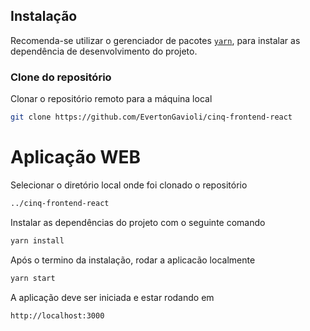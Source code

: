 ## Instalação

Recomenda-se utilizar o gerenciador de pacotes [`yarn`](https://yarnpkg.com), para instalar as dependência de desenvolvimento do projeto.

### Clone do repositório

Clonar o repositório remoto para a máquina local

```sh
git clone https://github.com/EvertonGavioli/cinq-frontend-react
```

# Aplicação WEB

Selecionar o diretório local onde foi clonado o repositório

```sh
../cinq-frontend-react
```

Instalar as dependências do projeto com o seguinte comando

```sh
yarn install
```

Após o termino da instalação, rodar a aplicacão localmente

```sh
yarn start
```

A aplicação deve ser iniciada e estar rodando em

```sh
http://localhost:3000
```